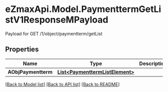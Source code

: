 # eZmaxApi.Model.PaymenttermGetListV1ResponseMPayload
Payload for GET /1/object/paymentterm/getList

## Properties

Name | Type | Description | Notes
------------ | ------------- | ------------- | -------------
**AObjPaymentterm** | [**List&lt;PaymenttermListElement&gt;**](PaymenttermListElement.md) |  | 

[[Back to Model list]](../README.md#documentation-for-models) [[Back to API list]](../README.md#documentation-for-api-endpoints) [[Back to README]](../README.md)

